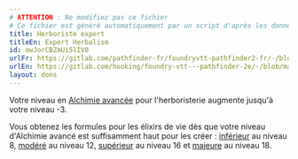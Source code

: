 ```yaml
---
# ATTENTION : Ne modifiez pas ce fichier
# Ce fichier est généré automatiquement par un script d'après les données du module Foundry VTT officiel et de sa traduction
title: Herboriste expert
titleEn: Expert Herbalism
id: owJorCBZmUi5lIV0
urlFr: https://gitlab.com/pathfinder-fr/foundryvtt-pathfinder2-fr/-/blob/master/data/feats/owJorCBZmUi5lIV0.htm
urlEn: https://gitlab.com/hooking/foundry-vtt---pathfinder-2e/-/blob/master/packs/data/feats.db/expert-herbalism.json
layout: dons
---
```

Votre niveau en [Alchimie avancée](../capacité-classe/alchimie-avancée.md) pour l'herboristerie augmente jusqu'à votre niveau -3.

Vous obtenez les formules pour les élixirs de vie dès que votre niveau d'Alchimie avancé est suffisamment haut pour les créer : [inférieur](../équipements/élixir-de-vie-inférieur.md) au niveau 8, [modéré](../équipements/elixir-de-vie-modéré.md) au niveau 12, [supérieur](../équipements/elixir-de-vie-supérieur.md) au niveau 16 et [majeure](../équipements/elixir-de-vie-majeur.md) au niveau 18.
